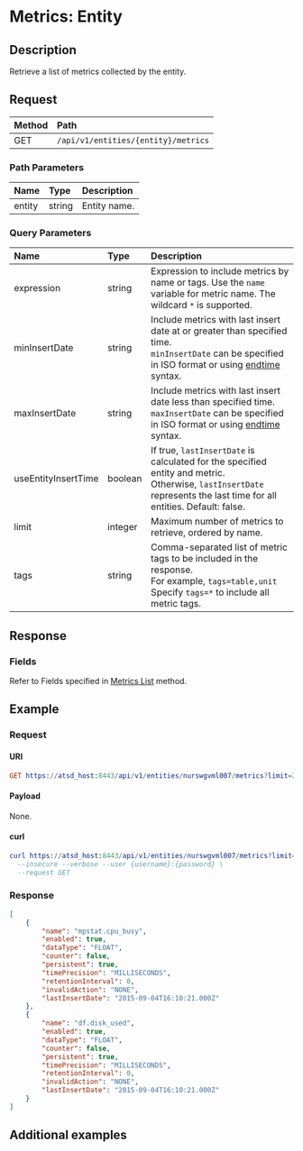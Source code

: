 # Metrics: Entity

## Description

Retrieve a list of metrics collected by the entity.

## Request

| **Method** | **Path** | 
|:---|:---|
| GET | `/api/v1/entities/{entity}/metrics` |

### Path Parameters 

|**Name**|**Type**|**Description**|
|:---|:---|:---|
| entity |string|Entity name.|

### Query Parameters 

|**Name**|**Type**|**Description**|
|:--|:--|:--|
| expression | string | Expression to include metrics by name or tags. Use the `name` variable for metric name. The wildcard `*` is supported.|
| minInsertDate | string | Include metrics with last insert date at or greater than specified time. <br>`minInsertDate` can be specified in ISO format or using [endtime](/end-time-syntax.md) syntax.|
| maxInsertDate | string | Include metrics with last insert date less than specified time.<br>`maxInsertDate` can be specified in ISO format or using [endtime](/end-time-syntax.md) syntax.|
| useEntityInsertTime | boolean | If true, `lastInsertDate` is calculated for the specified entity and metric.<br>Otherwise, `lastInsertDate` represents the last time for all entities. Default: false. |
| limit | integer | Maximum number of metrics to retrieve, ordered by name. |
| tags | string | Comma-separated list of metric tags to be included in the response.<br>For example, `tags=table,unit`<br>Specify `tags=*` to include all metric tags.|

## Response

### Fields

Refer to Fields specified in [Metrics List](/api/meta/metric/list.md#fields) method.

## Example

### Request

#### URI

```elm
GET https://atsd_host:8443/api/v1/entities/nurswgvml007/metrics?limit=2
```

#### Payload

None.

#### curl

```elm
curl https://atsd_host:8443/api/v1/entities/nurswgvml007/metrics?limit=2 \
  --insecure --verbose --user {username}:{password} \
  --request GET
``` 

### Response

```json
[
    {
        "name": "mpstat.cpu_busy",
        "enabled": true,
        "dataType": "FLOAT",
        "counter": false,
        "persistent": true,
        "timePrecision": "MILLISECONDS",
        "retentionInterval": 0,
        "invalidAction": "NONE",
        "lastInsertDate": "2015-09-04T16:10:21.000Z"
    },
    {
        "name": "df.disk_used",
        "enabled": true,
        "dataType": "FLOAT",
        "counter": false,
        "persistent": true,
        "timePrecision": "MILLISECONDS",
        "retentionInterval": 0,
        "invalidAction": "NONE",
        "lastInsertDate": "2015-09-04T16:10:21.000Z"
    }
]
```

## Additional examples
